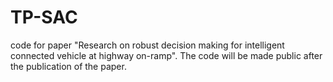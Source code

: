 # TP-SAC
code for paper "Research on robust decision making for intelligent connected vehicle at highway on-ramp". The code will be made public after the publication of the paper.
